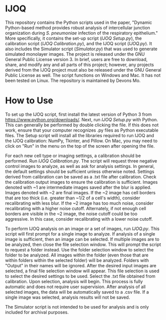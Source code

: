 # IJOQ
This repository contains the Python scripts used in the paper, "Dynamic Python-based method provides robust analysis of intercellular junction organization during *S. pneumoniae* infection of the respiratory epithelium." More specifically, it contains the set-up script (*IJOQ Setup.py*), the calibration script (*IJOQ Calibration.py*), and the IJOQ script (*IJOQ.py*). It also includes the Simulator script (*Simulator.py*) that was used to generate simulated monolayer images. The project is released under the GNU General Public License version 3. In brief, users are free to download, share, and modify any and all parts of this project; however, any projects derived from the IJOQ project must also be released under the GNU General Public License as well. The script functions on Windows and Mac. It has not been tested on Linux. The repository is maintained by Devons Mo.

# How to Use

To set up the IJOQ script, first install the latest version of Python 3 from https://www.python.org/downloads/. Next, run *IJOQ Setup.py* with Python. This can generally be performed by double clicking the file. If this does not work, ensure that your computer recognizes .py files as Python executable files. The Setup script will install all the libraries required to run IJOQ and the IJOQ calibration: NumPy, Tkinter, and Pillow. On Mac, you may need to click on "Run" in the menu on the top of the screen after opening the file.

For each new cell type or imaging settings, a calibration should be performed. Run *IJOQ Calibration.py*. The script will request three negative control images to analyze, as well as ask for analysis settings. In general, the default settings should be sufficient unless otherwise noted. Settings derived from calibration can be saved as a .txt file after calibration. Check the calibration output images to ensure the calibration is sufficient. Images denoted with ~1 are intermediate images saved after the blur is applied. Images denoted with ~2 are final images. If the ~2 image has cell borders that are too thick (i.e. greater than ~1/2 of a cell's width), consider recalibrating with less blur. If the ~2 image has too much noise, consider recalibrating with a higher noise cutoff. Alternately, if not enough cell borders are visible in the ~2 image, the noise cutoff could be too aggressive. In this case, consider recalibrating with a lower noise cutoff.

To perform IJOQ analysis on an image or a set of images, run *IJOQ.py*. This script will first prompt for a single image to analyze. If analysis of a single image is sufficient, then an image can be selected. If multiple images are to be analyzed, then close the file selection window. This will prompt the script to request a folder instead. Use the folder selection window to select the folder to be analyzed. All images within the folder (even those that are within folders within the selected folder) will be analyzed. Folders with "Output" in their names will be ignored. After the desired input images are selected, a final file selection window will appear. This file selection is used to select the desired settings to be used. Select the .txt file obtained from calibration. Upon selection, analysis will begin. This process is fully automatic and does not require user supervision. After analysis of all selected images, the data will be automatically saved to a .csv file. If a single image was selected, analysis results will not be saved.

The Simulator script is not intended to be used for analysis and is only included for archival purposes.
